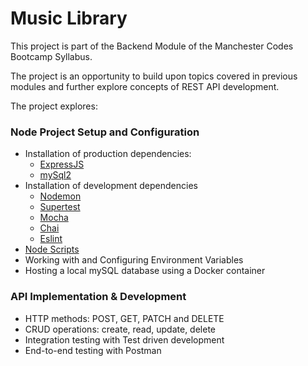 # Music Library

This project is part of the Backend Module of the Manchester Codes Bootcamp Syllabus.

The project is an opportunity to build upon topics covered in previous modules and further explore concepts of REST API development.

The project explores:

### Node Project Setup and Configuration

- Installation of production dependencies:
  - [ExpressJS](https://www.npmjs.com/package/express)
  - [mySql2](https://www.npmjs.com/package/mysql2)
- Installation of development dependencies
  - [Nodemon](https://www.npmjs.com/package/nodemon)
  - [Supertest](https://www.npmjs.com/package/supertest)
  - [Mocha](https://www.npmjs.com/package/mocha)
  - [Chai](https://www.npmjs.com/package/chai)
  - [Eslint](https://www.npmjs.com/package/eslint)
- [Node Scripts](https://docs.npmjs.com/cli/v8/using-npm/scripts)
- Working with and Configuring Environment Variables
- Hosting a local mySQL database using a Docker container

### API Implementation & Development

- HTTP methods: POST, GET, PATCH and DELETE
- CRUD operations: create, read, update, delete
- Integration testing with Test driven development
- End-to-end testing with Postman

